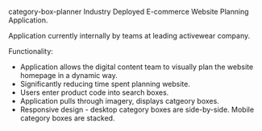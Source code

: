 category-box-planner
Industry Deployed E-commerce Website Planning Application.

Application currently internally by teams at leading activewear company.

Functionality:
- Application allows the digital content team to visually plan the website homepage in a dynamic way.
- Significantly reducing time spent planning website.
- Users enter product code into search boxes.
- Application pulls through imagery, displays catgeory boxes.
- Responsive design - desktop category boxes are side-by-side. Mobile category boxes are stacked.
